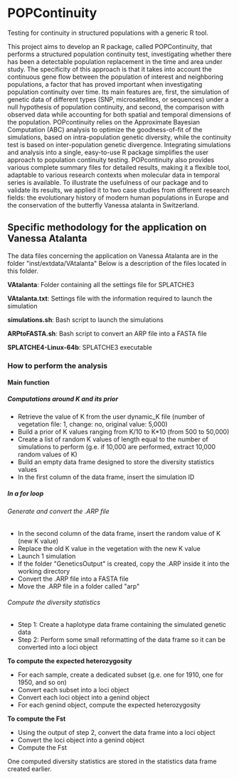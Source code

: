 # POPContinuity
Testing for continuity in structured populations with a generic R tool.

This project aims to develop an R package, called POPContinuity, that performs a structured population continuity test, investigating whether there has been a detectable population replacement in the time and area under study. The specificity of this approach is that it takes into account the continuous gene flow between the population of interest and neighboring populations, a factor that has proved important when investigating population continuity over time. Its main features are, first, the simulation of genetic data of different types (SNP, microsatellites, or sequences) under a null hypothesis of population continuity, and second, the comparison with observed data while accounting for both spatial and temporal dimensions of the population. POPcontinuity relies on the Approximate Bayesian Computation (ABC) analysis to optimize the goodness-of-fit of the simulations, based on intra-population genetic diversity, while the continuity test is based on inter-population genetic divergence. Integrating simulations and analysis into a single, easy-to-use R package simplifies the user approach to population continuity testing. POPcontinuity also provides various complete summary files for detailed results, making it a flexible tool, adaptable to various research contexts when molecular data in temporal series is available. 
To illustrate the usefulness of our package and to validate its results, we applied it to two case studies from different research fields: the evolutionary history of modern human populations in Europe and the conservation of the butterfly Vanessa atalanta in Switzerland. 

## Specific methodology for the application on Vanessa Atalanta

The data files concerning the application on Vanessa Atalanta are in the folder "inst/extdata/VAtalanta"
Below is a description of the files located in this folder. 

**VAtalanta**: Folder containing all the settings file for SPLATCHE3

**VAtalanta.txt**: Settings file with the information required to launch the simulation

**simulations.sh**: Bash script to launch the simulations

**ARPtoFASTA.sh**: Bash script to convert an ARP file into a FASTA file

**SPLATCHE4-Linux-64b**: SPLATCHE3 executable

### How to perform the analysis

#### Main function 

##### Computations around K and its prior

- Retrieve the value of K from the user dynamic_K file (number of vegetation file: 1, change: no, original value: 5,000)
- Build a prior of K values ranging from K/10 to K*10 (from 500 to 50,000)
- Create a list of random K values of length equal to the number of simulations to perform (g.e. if 10,000 are performed, extract 10,000 random values of K)
- Build an empty data frame designed to store the diversity statistics values
- In the first column of the data frame, insert the simulation ID

##### In a for loop

###### Generate and convert the .ARP file 

- In the second column of the data frame, insert the random value of K (new K value)
- Replace the old K value in the vegetation with the new K value
- Launch 1 simulation
- If the folder "GeneticsOutput" is created, copy the .ARP inside it into the working directory
- Convert the .ARP file into a FASTA file
- Move the .ARP file in a folder called "arp"

###### Compute the diversity statistics

- Step 1: Create a haplotype data frame containing the simulated genetic data
- Step 2: Perform some small reformatting of the data frame so it can be converted into a loci object

**To compute the expected heterozygosity**

- For each sample, create a dedicated subset (g.e. one for 1910, one for 1950, and so on)
- Convert each subset into a loci object
- Convert each loci object into a genind object
- For each genind object, compute the expected heterozygosity

**To compute the Fst**

- Using the output of step 2, convert the data frame into a loci object
- Convert the loci object into a genind object
- Compute the Fst

One computed diversity statistics are stored in the statistics data frame created earlier. 





